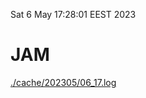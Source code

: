 Sat  6 May 17:28:01 EEST 2023
# JAM
<a href='./cache/202305/06_17.log'>./cache/202305/06_17.log</a>
